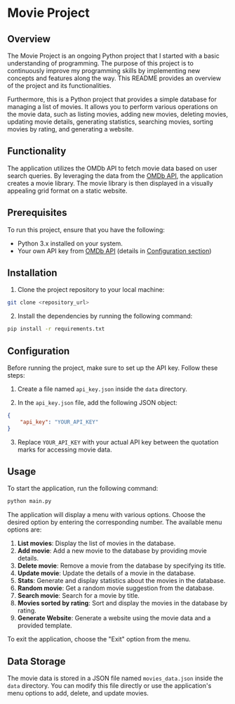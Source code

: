 # Movie Project

## Overview

The Movie Project is an ongoing Python project that I started with a basic understanding of programming. The purpose of
this project is to continuously improve my programming skills by implementing new concepts and features along the way.
This README provides an overview of the project and its functionalities.

Furthermore, this is a Python project that provides a simple database for managing a list of movies. It allows you to
perform various operations on the movie data, such as listing movies, adding new movies, deleting movies, updating movie
details, generating statistics, searching movies, sorting movies by rating, and generating a website.

## Functionality

The application utilizes the OMDb API to fetch movie data based on user search queries. By leveraging the data from
the [OMDb API](http://www.omdbapi.com/), the application creates a movie library. The movie library is then displayed in
a visually appealing grid format on a static website.

## Prerequisites

To run this project, ensure that you have the following:

- Python 3.x installed on your system.
- Your own API key from [OMDb API](http://www.omdbapi.com/) (details in [Configuration section](#configuration))

## Installation

1. Clone the project repository to your local machine:

```bash
git clone <repository_url>
```

2. Install the dependencies by running the following command:

```bash
pip install -r requirements.txt
```

<a name="configuration"></a>

## Configuration

Before running the project, make sure to set up the API key. Follow these steps:

1. Create a file named `api_key.json` inside the `data` directory.

2. In the `api_key.json` file, add the following JSON object:

```json
{
    "api_key": "YOUR_API_KEY"
}
```

3. Replace `YOUR_API_KEY` with your actual API key between the quotation marks for accessing movie data.

## Usage

To start the application, run the following command:

```bash
python main.py
```

The application will display a menu with various options. Choose the desired option by entering the corresponding
number. The available menu options are:

1. **List movies**: Display the list of movies in the database.
2. **Add movie**: Add a new movie to the database by providing movie details.
3. **Delete movie**: Remove a movie from the database by specifying its title.
4. **Update movie**: Update the details of a movie in the database.
5. **Stats**: Generate and display statistics about the movies in the database.
6. **Random movie**: Get a random movie suggestion from the database.
7. **Search movie**: Search for a movie by title.
8. **Movies sorted by rating**: Sort and display the movies in the database by rating.
9. **Generate Website**: Generate a website using the movie data and a provided template.

To exit the application, choose the "Exit" option from the menu.

## Data Storage

The movie data is stored in a JSON file named `movies_data.json` inside the `data` directory. You can modify this file
directly or use the application's menu options to add, delete, and update movies.